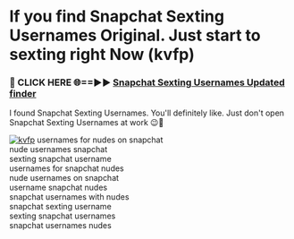 # If you find Snapchat Sexting Usernames Original. Just start to sexting right Now (kvfp)

<h3>🔴 CLICK HERE 🌐==►► <a href="https://tinyurl.com/mtbk5fxa" rel="nofollow">Snapchat Sexting Usernames Updated finder</a></h3>

I found Snapchat Sexting Usernames. You'll definitely like. Just don't open Snapchat Sexting Usernames at work 😉💬

[![kvfp](https://i.imgur.com/Q8WKrnY.jpeg)](https://tinyurl.com/mtbk5fxa)
usernames for nudes on snapchat<br>
nude usernames snapchat<br>
sexting snapchat username<br>
usernames for snapchat nudes<br>
nude usernames on snapchat<br>
username snapchat nudes<br>
snapchat usernames with nudes<br>
snapchat sexting username<br>
sexting snapchat usernames<br>
snapchat usernames nudes